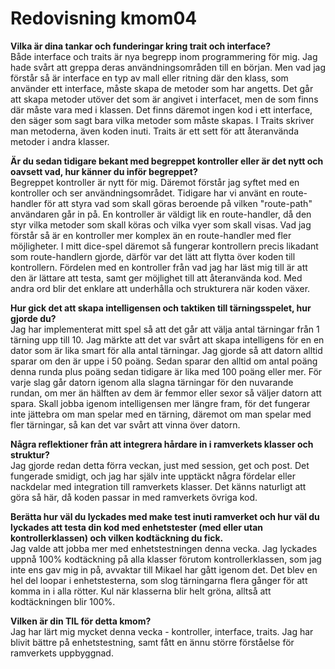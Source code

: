 ---
---
Redovisning kmom04
=========================


**Vilka är dina tankar och funderingar kring trait och interface?**<br>
Både interface och traits är nya begrepp inom programmering för mig. Jag hade svårt att greppa deras användningsområden till en början. Men vad jag förstår så är interface en typ av mall eller ritning där den klass, som använder ett interface, måste skapa de metoder som har angetts. Det går att skapa metoder utöver det som är angivet i interfacet, men de som finns där måste vara med i klassen. Det finns däremot ingen kod i ett interface, den säger som sagt bara vilka metoder som måste skapas. I Traits skriver man metoderna, även koden inuti. Traits är ett sett för att återanvända metoder i andra klasser.


**Är du sedan tidigare bekant med begreppet kontroller eller är det nytt och oavsett vad, hur känner du inför begreppet?**<br>
Begreppet kontroller är nytt för mig. Däremot förstår jag syftet med en kontroller och ser användningsområdet. Tidigare har vi använt en route-handler för att styra vad som skall göras beroende på vilken "route-path" användaren går in på. En kontroller är väldigt lik en route-handler, då den styr vilka metoder som skall köras och vilka vyer som skall visas. Vad jag förstår så är en kontroller mer komplex än en route-handler med fler möjligheter. I mitt dice-spel däremot så fungerar kontrollern precis likadant som route-handlern gjorde, därför var det lätt att flytta över koden till kontrollern. Fördelen med en kontroller från vad jag har läst mig till är att den är lättare att testa, samt ger möjlighet till att återanvända kod. Med andra ord blir det enklare att underhålla och strukturera när koden växer.


**Hur gick det att skapa intelligensen och taktiken till tärningsspelet, hur gjorde du?**<br>
Jag har implementerat mitt spel så att det går att välja antal tärningar från 1 tärning upp till 10. Jag märkte att det var svårt att skapa intelligens för en en dator som är lika smart för alla antal tärningar. Jag gjorde så att datorn alltid sparar om den är uppe i 50 poäng. Sedan sparar den alltid om antal poäng denna runda plus poäng sedan tidigare är lika med 100 poäng eller mer. För varje slag går datorn igenom alla slagna tärningar för den nuvarande rundan, om mer än hälften av dem är femmor eller sexor så väljer datorn att spara. Skall jobba igenom intelligensen mer längre fram, för det fungerar inte jättebra om man spelar med en tärning, däremot om man spelar med fler tärningar, så kan det var svårt att vinna över datorn.


**Några reflektioner från att integrera hårdare in i ramverkets klasser och struktur?**<br>
Jag gjorde redan detta förra veckan, just med session, get och post. Det fungerade smidigt, och jag har själv inte upptäckt några fördelar eller nackdelar med integration till ramverkets klasser. Det känns naturligt att göra så här, då koden passar in med ramverkets övriga kod.


**Berätta hur väl du lyckades med make test inuti ramverket och hur väl du lyckades att testa din kod med enhetstester (med eller utan kontrollerklassen) och vilken kodtäckning du fick.**<br>
Jag valde att jobba mer med enhetstestningen denna vecka. Jag lyckades uppnå 100% kodtäckning på alla klasser förutom kontrollerklassen, som jag inte ens gav mig in på, avvaktar till Mikael har gått igenom det. Det blev en hel del loopar i enhetstesterna, som slog tärningarna flera gånger för att komma in i alla rötter. Kul när klasserna blir helt gröna, alltså att kodtäckningen blir 100%.


**Vilken är din TIL för detta kmom?**<br>
Jag har lärt mig mycket denna vecka - kontroller, interface, traits. Jag har blivit bättre på enhetstestning, samt fått en ännu större förståelse för ramverkets uppbyggnad.
